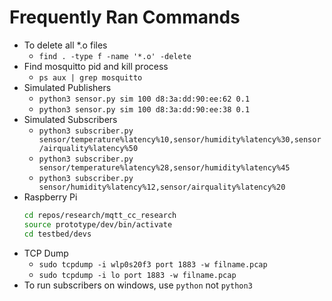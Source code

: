 # Frequently Ran Commands
- To delete all *.o files
  - `find . -type f -name '*.o' -delete`
- Find mosquitto pid and kill process
  - `ps aux | grep mosquitto`
- Simulated Publishers
  - `python3 sensor.py sim 100 d8:3a:dd:90:ee:62 0.1`
  - `python3 sensor.py sim 100 d8:3a:dd:90:ee:38 0.1`
- Simulated Subscribers
  - `python3 subscriber.py sensor/temperature%latency%10,sensor/humidity%latency%30,sensor/airquality%latency%50`
  - `python3 subscriber.py sensor/temperature%latency%28,sensor/humidity%latency%45`
  - `python3 subscriber.py sensor/humidity%latency%12,sensor/airquality%latency%20`
- Raspberry Pi
  ```bash
  cd repos/research/mqtt_cc_research
  source prototype/dev/bin/activate
  cd testbed/devs
  ```
- TCP Dump
  - `sudo tcpdump -i wlp0s20f3 port 1883 -w filname.pcap`
  - `sudo tcpdump -i lo port 1883 -w filname.pcap`
- To run subscribers on windows, use `python` not `python3`